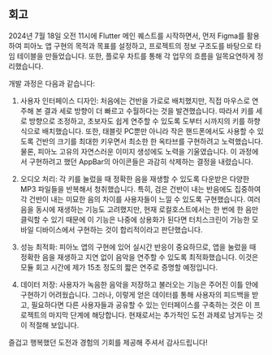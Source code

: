 ## 회고 

2024년 7월 18일 오전 11시에 Flutter 메인 퀘스트를 시작하면서, 먼저 Figma를 활용하여 피아노 앱 구현의 목적과 목표를 설정하고, 프로젝트의 정보 구조도를 바탕으로 타임 테이블을 만들었습니다. 또한, 플로우 차트를 통해 각 업무의 흐름을 일목요연하게 정리했습니다.

개발 과정은 다음과 같습니다: 

1. 사용자 인터페이스 디자인: 처음에는 건반을 가로로 배치했지만, 직접 마우스로 연주해 본 결과 세로 방향이 더 빠르고 수월하다는 것을 발견했습니다. 따라서 키를 세로 방향으로 조정하고, 초보자도 쉽게 연주할 수 있도록 도부터 시까지의 키를 하향식으로 배치했습니다. 또한, 태블릿 PC뿐만 아니라 작은 핸드폰에서도 사용할 수 있도록 건반의 크기를 최대한 키우면서 최소한 한 옥타브를 구현하려고 노력했습니다. 물론, 피아노 고유의 자연스러운 이미지 생성에도 노력을 기울였습니다. 이 과정에서 구현하려고 했던 AppBar의 아이콘들은 과감히 삭제하는 결정을 내렸습니다. 

2. 오디오 처리: 각 키를 눌렀을 때 정확한 음을 재생할 수 있도록 다운받은 다양한 MP3 파일들을 반복해서 청취했습니다. 특히, 검은 건반이 내는 반음에도 집중하여 각 건반이 내는 미묘한 음의 차이를 사용자들이 느낄 수 있도록 구현했습니다. 여러 음을 동시에 재생하는 기능도 고려했지만, 현재 로컬호스트에서는 한 번에 한 음만 클릭할 수 있기 때문에 이 기능은 나중에 상용화가 된다면 터치스크린이 가능한 모바일 디바이스에서 구현하는 것이 합리적이라고 판단했습니다.

3. 성능 최적화: 피아노 앱의 구현에 있어 실시간 반응이 중요하므로, 앱을 눌렀을 때 정확한 음을 재생하고 지연 없이 음악을 연주할 수 있도록 최적화했습니다. 이것은 모듈 회고 시간에 제가 15초 정도의 짧은 연주로 증명할 예정입니다.

4. 데이터 저장: 사용자가 녹음한 음악을 저장하고 불러오는 기능은 주어진 이틀 안에 구현하기 어려웠습니다. 그러나, 이렇게 얻은 데이터를 통해 사용자의 피드백을 받고, 필요하다면 다른 사용자들과 공유할 수 있는 인터페이스를 구축하는 것은 이 프로젝트의 마지막 단계에 해당합니다. 현재로서는 추가적인 도전 과제로 남겨두는 것이 적절해 보입니다.

즐겁고 행복했던 도전과 경험의 기회를 제공해 주셔서 감사드립니다! 

